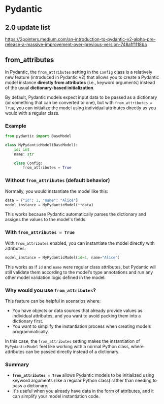 # Pydantic

## 2.0 update list
https://2pointers.medium.com/an-introduction-to-pydantic-v2-alpha-pre-release-a-massive-improvement-over-previous-version-748a1f1118ba

## from_attributes
In Pydantic, the `from_attributes` setting in the `Config` class is a relatively new feature (introduced in Pydantic v2) 
that allows you to create a Pydantic model instance **directly from attributes** (i.e., keyword arguments) instead of the usual **dictionary-based initialization**.

By default, Pydantic models expect input data to be passed as a dictionary (or something that can be converted to one), 
but with `from_attributes = True`, you can initialize the model using individual attributes directly as you would with a regular class.


### Example
```python
from pydantic import BaseModel

class MyPydanticModel(BaseModel):
    id: int
    name: str

    class Config:
        from_attributes = True
```

### Without `from_attributes` (default behavior)
Normally, you would instantiate the model like this:

```python
data = {"id": 1, "name": "Alice"}
model_instance = MyPydanticModel(**data)
```

This works because Pydantic automatically parses the dictionary and assigns the values to the model's fields.

### With `from_attributes = True`
With `from_attributes` enabled, you can instantiate the model directly with attributes:

```python
model_instance = MyPydanticModel(id=1, name="Alice")
```

This works as if `id` and `name` were regular class attributes, but Pydantic will still validate them according to the model's type annotations and run any other model validation logic defined in the model.

### Why would you use `from_attributes`?
This feature can be helpful in scenarios where:
- You have objects or data sources that already provide values as individual attributes, and you want to avoid packing them into a dictionary first.
- You want to simplify the instantiation process when creating models programmatically.

In this case, the `from_attributes` setting makes the instantiation of `MyPydanticModel` feel like working with a normal Python class, where attributes can be passed directly instead of a dictionary.

### Summary
- **`from_attributes = True`** allows Pydantic models to be initialized using keyword arguments (like a regular Python class) rather than needing to pass a dictionary.
- It's useful when you already have data in the form of attributes, and it can simplify your model instantiation code.
